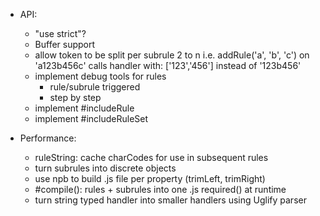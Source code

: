 - API:
	- "use strict"?
	- Buffer support
	- allow token to be split per subrule 2 to n
		i.e. addRule('a', 'b', 'c') on 'a123b456c' calls handler with: ['123','456'] instead of '123b456'
	- implement debug tools for rules
		- rule/subrule triggered
		- step by step
	- implement #includeRule
	- implement #includeRuleSet

- Performance:
	- ruleString: cache charCodes for use in subsequent rules
	- turn subrules into discrete objects
	- use npb to build .js file per property (trimLeft, trimRight)
	- #compile(): rules + subrules into one .js required() at runtime
	- turn string typed handler into smaller handlers using Uglify parser
